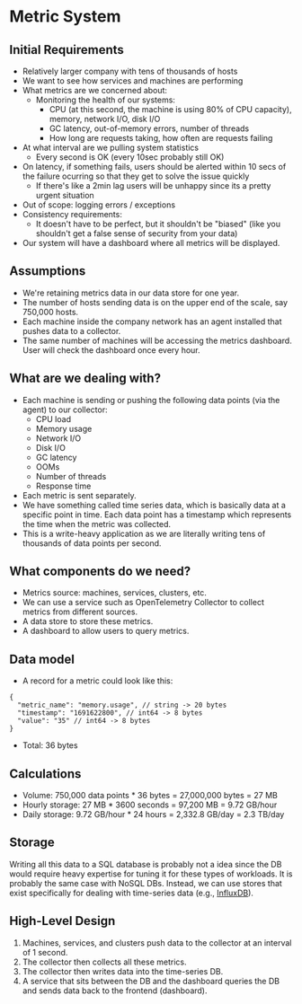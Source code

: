 # Metric System

## Initial Requirements
- Relatively larger company with tens of thousands of hosts
- We want to see how services and machines are performing
- What metrics are we concerned about:
  - Monitoring the health of our systems:
    - CPU (at this second, the machine is using 80% of CPU capacity), memory, network I/O, disk I/O
    - GC latency, out-of-memory errors, number of threads
    - How long are requests taking, how often are requests failing
- At what interval are we pulling system statistics
  - Every second is OK (every 10sec probably still OK)
- On latency, if something fails, users should be alerted within 10 secs of the failure ocurring so that they get to solve the issue quickly
  - If there's like a 2min lag users will be unhappy since its a pretty urgent situation
- Out of scope: logging errors / exceptions
- Consistency requirements:
  - It doesn't have to be perfect, but it shouldn't be "biased" (like you shouldn't get a false sense of security from your data)
- Our system will have a dashboard where all metrics will be displayed.

## Assumptions
- We're retaining metrics data in our data store for one year.
- The number of hosts sending data is on the upper end of the scale, say 750,000 hosts.
- Each machine inside the company network has an agent installed that pushes data to a collector.
- The same number of machines will be accessing the metrics dashboard. User will check the dashboard once every hour.

## What are we dealing with?
- Each machine is sending or pushing the following data points (via the agent) to our collector:
  - CPU load
  - Memory usage
  - Network I/O
  - Disk I/O
  - GC latency
  - OOMs
  - Number of threads
  - Response time
- Each metric is sent separately.
- We have something called time series data, which is basically data at a specific point in time. Each data point has a timestamp which represents the time when the metric was collected.
- This is a write-heavy application as we are literally writing tens of thousands of data points per second.

## What components do we need?
- Metrics source: machines, services, clusters, etc.
- We can use a service such as OpenTelemetry Collector to collect metrics from different sources.
- A data store to store these metrics.
- A dashboard to allow users to query metrics.

## Data model
- A record for a metric could look like this:
```
{
  "metric_name": "memory.usage", // string -> 20 bytes
  "timestamp": "1691622800", // int64 -> 8 bytes
  "value": "35" // int64 -> 8 bytes
}
```
- Total: 36 bytes

## Calculations
- Volume: 750,000 data points * 36 bytes = 27,000,000 bytes = 27 MB
- Hourly storage: 27 MB * 3600 seconds = 97,200 MB = 9.72 GB/hour
- Daily storage: 9.72 GB/hour * 24 hours = 2,332.8 GB/day = 2.3 TB/day

## Storage
Writing all this data to a SQL database is probably not a idea since the DB would require heavy expertise for tuning it for these types of workloads. It is probably the same case with NoSQL DBs. Instead, we can use stores that exist specifically for dealing with time-series data (e.g., [InfluxDB](https://www.influxdata.com/lp/influxdb-database/?utm_source=google&utm_medium=cpc&utm_campaign=Performance_Max_General&utm_content=pmax&utm_source=google&utm_medium=cpc&utm_campaign=&utm_term=&gad_source=1&gclid=Cj0KCQjwsaqzBhDdARIsAK2gqne6T4dmlJD7KHxRfHBz91_cuFBKlRQAJXdT3k5QDXRBBFneXITGK-AaArpCEALw_wcB)).


## High-Level Design
1. Machines, services, and clusters push data to the collector at an interval of 1 second.
2. The collector then collects all these metrics.
3. The collector then writes data into the time-series DB.
4. A service that sits between the DB and the dashboard queries the DB and sends data back to the frontend (dashboard).
  
